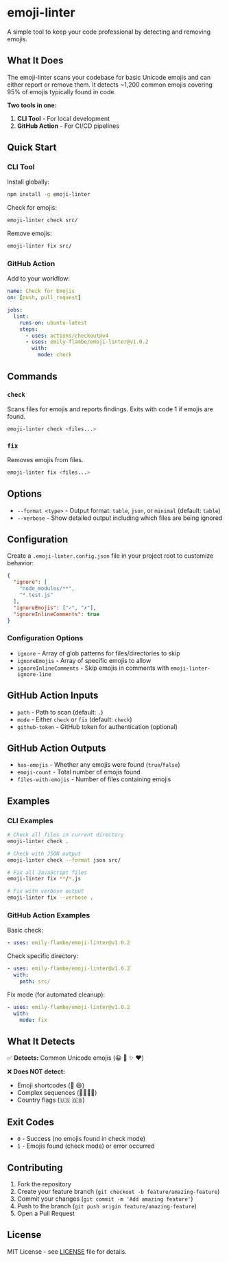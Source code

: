 # emoji-linter

A simple tool to keep your code professional by detecting and removing emojis.

## What It Does

The emoji-linter scans your codebase for basic Unicode emojis and can either report or remove them. It detects ~1,200 common emojis covering 95% of emojis typically found in code.

**Two tools in one:**
1. **CLI Tool** - For local development
2. **GitHub Action** - For CI/CD pipelines

## Quick Start

### CLI Tool

Install globally:
```bash
npm install -g emoji-linter
```

Check for emojis:
```bash
emoji-linter check src/
```

Remove emojis:
```bash
emoji-linter fix src/
```

### GitHub Action

Add to your workflow:
```yaml
name: Check for Emojis
on: [push, pull_request]

jobs:
  lint:
    runs-on: ubuntu-latest
    steps:
      - uses: actions/checkout@v4
      - uses: emily-flambe/emoji-linter@v1.0.2
        with:
          mode: check
```

## Commands

### `check`
Scans files for emojis and reports findings. Exits with code 1 if emojis are found.

```bash
emoji-linter check <files...>
```

### `fix`
Removes emojis from files.

```bash
emoji-linter fix <files...>
```

## Options

- `--format <type>` - Output format: `table`, `json`, or `minimal` (default: `table`)
- `--verbose` - Show detailed output including which files are being ignored

## Configuration

Create a `.emoji-linter.config.json` file in your project root to customize behavior:

```json
{
  "ignore": [
    "node_modules/**",
    "*.test.js"
  ],
  "ignoreEmojis": ["✓", "✗"],
  "ignoreInlineComments": true
}
```

### Configuration Options

- `ignore` - Array of glob patterns for files/directories to skip
- `ignoreEmojis` - Array of specific emojis to allow
- `ignoreInlineComments` - Skip emojis in comments with `emoji-linter-ignore-line`

## GitHub Action Inputs

- `path` - Path to scan (default: `.`)
- `mode` - Either `check` or `fix` (default: `check`)
- `github-token` - GitHub token for authentication (optional)

## GitHub Action Outputs

- `has-emojis` - Whether any emojis were found (`true`/`false`)
- `emoji-count` - Total number of emojis found
- `files-with-emojis` - Number of files containing emojis

## Examples

### CLI Examples

```bash
# Check all files in current directory
emoji-linter check .

# Check with JSON output
emoji-linter check --format json src/

# Fix all JavaScript files
emoji-linter fix **/*.js

# Fix with verbose output
emoji-linter fix --verbose .
```

### GitHub Action Examples

Basic check:
```yaml
- uses: emily-flambe/emoji-linter@v1.0.2
```

Check specific directory:
```yaml
- uses: emily-flambe/emoji-linter@v1.0.2
  with:
    path: src/
```

Fix mode (for automated cleanup):
```yaml
- uses: emily-flambe/emoji-linter@v1.0.2
  with:
    mode: fix
```

## What It Detects

✅ **Detects:** Common Unicode emojis (😀 🚀 ✨ ❤️)

❌ **Does NOT detect:**
- Emoji shortcodes (:rocket: :smile:)
- Complex sequences (👨‍👩‍👧‍👦)
- Country flags (🇺🇸 🇬🇧)

## Exit Codes

- `0` - Success (no emojis found in check mode)
- `1` - Emojis found (check mode) or error occurred

## Contributing

1. Fork the repository
2. Create your feature branch (`git checkout -b feature/amazing-feature`)
3. Commit your changes (`git commit -m 'Add amazing feature'`)
4. Push to the branch (`git push origin feature/amazing-feature`)
5. Open a Pull Request

## License

MIT License - see [LICENSE](LICENSE) file for details.